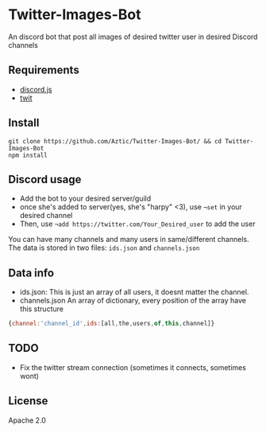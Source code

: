 # Twitter-Images-Bot
An discord bot that post all images of desired twitter user in desired Discord channels

## Requirements
- [discord.js](https://discord.js.org)
- [twit](https://github.com/ttezel/twit)
## Install
```
git clone https://github.com/Aztic/Twitter-Images-Bot/ && cd Twitter-Images-Bot
npm install
```
## Discord usage
- Add the bot to your desired server/guild
- once she's added to server(yes, she's "harpy" <3), use `¬set` in your desired channel
- Then, use `¬add https://twitter.com/Your_Desired_user` to add the user

You can have many channels and many users in same/different channels. The data is stored in two files: `ids.json` and `channels.json`

## Data info
- ids.json: This is just an array of all users, it doesnt matter the channel.
- channels.json
 An array of dictionary, every position of the array have this structure 
```javascript
{channel:'channel_id',ids:[all,the,users,of,this,channel]}
```

## TODO
- Fix the twitter stream connection (sometimes it connects, sometimes wont)

## License
Apache 2.0
